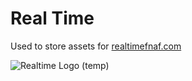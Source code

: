 # Real Time

Used to store assets for [realtimefnaf.com](https://realtimefnaf.com)

![Realtime Logo (temp)](https://realtimefnaf.com/assets/images/image01.png)
